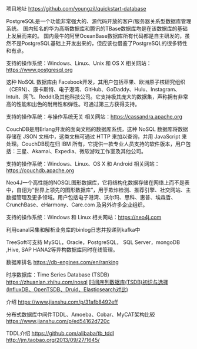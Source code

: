 项目地址
https://github.com/youngzil/quickstart-database




PostgreSQL是一个功能非常强大的、源代码开放的客户/服务器关系型数据库管理系统。
国内知名的华为高斯数据库和腾讯的TBase数据库均是在该数据库的基础上发展而来的。
国内最牛的阿里OceanBase数据库所有代码都是自主研发的，虽然不是PostgreSQL基础上开发出来的，但应该也借鉴了PostgreSQL的很多特性和有点。

支持的操作系统：Windows、Linux、Unix 和 OS X
相关网站：https://www.postgresql.org



这种 NoSQL 数据库由 Facebook开发，其用户包括苹果、欧洲原子核研究组织（CERN）、康卡斯特、电子港湾、GitHub、GoDaddy、Hulu、Instagram、Intuit、网飞、Reddit及其他科技公司。它支持极其庞大的数据集，声称拥有非常高的性能和出色的耐用性和弹性。可通过第三方获得支持。

支持的操作系统：与操作系统无关
相关网站：https://cassandra.apache.org




CouchDB是用Erlang开发的面向文档的数据库系统，这种 NoSQL 数据库将数据存储在 JSON 文档中，这类文档可通过 HTTP 来加以查询，并用 JavaScript 来处理。CouchDB现在归 IBM 所有，它提供一款专业人员支持的软件版本，用户包括：三星、Akamai、Expedia、微软游戏工作室及其他公司。

支持的操作系统：Windows、Linux、OS X 和 Android
相关网站：https://couchdb.apache.org 




Neo4J一个高性能的NOSQL图形数据库，它将结构化数据存储在网络上而不是表中，自诩为“世界上领先的图形数据库”，用于欺诈检测、推荐引擎、社交网站、主数据管理及更多领域。用户包括电子港湾、沃尔玛、思科、惠普、埃森哲、CrunchBase、eHarmony、Care.com 及另外许多企业组织。

支持的操作系统：Windows 和 Linux
相关网站：https://neo4j.com





利用canal采集和解析业务库的binlog日志并投递到kafka中


TreeSoft可支持 MySQL，Oracle，PostgreSQL， SQL Server，mongoDB ,Hive, SAP HANA2等异构数据库同时在线管理。


数据库排名
https://db-engines.com/en/ranking



时序数据库：Time Series Database (TSDB)
https://zhuanlan.zhihu.com/nosql
[时间序列数据库(TSDB)初识与选择(InfluxDB、OpenTSDB、Druid、Elasticsearch对比)](https://www.cnblogs.com/dhcn/p/12974931.html)

介绍
https://www.jianshu.com/p/31afb8492eff


分布式数据库中间件TDDL、Amoeba、Cobar、MyCAT架构比较
https://www.jianshu.com/p/ed54162d720c


TDDL介绍
https://github.com/alibaba/tb_tddl
http://jm.taobao.org/2013/09/27/1645/



